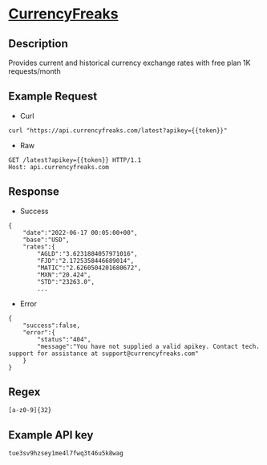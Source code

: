 # [CurrencyFreaks](https://currencyfreaks.com/documentation.html)

## __Description__
Provides current and historical currency exchange rates with free plan 1K requests/month

## __Example Request__
* Curl
```
curl "https://api.currencyfreaks.com/latest?apikey={{token}}"
```

* Raw
```
GET /latest?apikey={{token}} HTTP/1.1
Host: api.currencyfreaks.com
```

## __Response__
* Success
```
{
    "date":"2022-06-17 00:05:00+00",
    "base":"USD",
    "rates":{
        "AGLD":"3.6231884057971016",
        "FJD":"2.1725358446689014",
        "MATIC":"2.6260504201680672",
        "MXN":"20.424",
        "STD":"23263.0",
        ...
```
* Error
```
{
    "success":false,
    "error":{
        "status":"404",
        "message":"You have not supplied a valid apikey. Contact tech. support for assistance at support@currencyfreaks.com"
    }
}
```
## __Regex__
```
[a-z0-9]{32}
```

## __Example API key__
```
tue3sv9hzsey1me4l7fwq3t46u5k8wag
```
